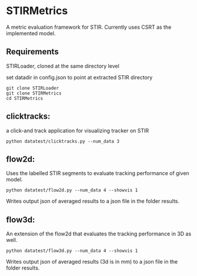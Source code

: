 # STIRMetrics

A metric evaluation framework for STIR. Currently uses CSRT as the implemented model.

## Requirements

STIRLoader, cloned at the same directory level

set datadir in config.json to point at extracted STIR directory
```
git clone STIRLoader
git clone STIRMetrics
cd STIRMetrics
```

## clicktracks:
a click-and track application for visualizing tracker on STIR

```
python datatest/clicktracks.py --num_data 3
```

## flow2d:

Uses the labelled STIR segments to evaluate tracking performance of given model.

```
python datatest/flow2d.py --num_data 4 --showvis 1
```
Writes output json of averaged results to a json file in the folder results.


## flow3d:

An extension of the flow2d that evaluates the tracking performance in 3D as well.

```
python datatest/flow3d.py --num_data 4 --showvis 1
```
Writes output json of averaged results (3d is in mm) to a json file in the folder results.
